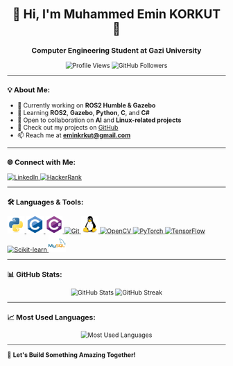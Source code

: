 <h1 align="center">🚀 Hi, I'm Muhammed Emin KORKUT 👋</h1>
<h3 align="center">Computer Engineering Student at Gazi University</h3>

<p align="center">
  <img src="https://komarev.com/ghpvc/?username=Eminkorkut&label=Profile%20Views&color=blueviolet&style=flat" alt="Profile Views" />
  <img src="https://img.shields.io/github/followers/Eminkorkut?label=Followers&style=social" alt="GitHub Followers" />
</p>

---

### 💡 About Me:
- 🔭 Currently working on **ROS2 Humble & Gazebo**  
- 🌱 Learning **ROS2**, **Gazebo**, **Python**, **C**, and **C#**  
- 🤝 Open to collaboration on **AI** and **Linux-related projects**  
- 📂 Check out my projects on [GitHub](https://github.com/Eminkorkut)  
- 📫 Reach me at **eminkrkut@gmail.com**

---

### 🌐 Connect with Me:
<p align="left">
  <a href="https://www.linkedin.com/in/muhammedeminkorkut?utm_source=share&utm_campaign=share_via&utm_content=profile&utm_medium=android_app" target="_blank">
    <img src="https://img.shields.io/badge/LinkedIn-0A66C2?style=for-the-badge&logo=linkedin&logoColor=white" alt="LinkedIn" />
  </a>
  <a href="https://www.hackerrank.com/eminkrkut" target="_blank">
    <img src="https://img.shields.io/badge/HackerRank-2EC866?style=for-the-badge&logo=hackerrank&logoColor=white" alt="HackerRank" />
  </a>
</p>

---

### 🛠️ Languages & Tools:
<p align="left">
  <a href="https://www.python.org" target="_blank"> <img src="https://raw.githubusercontent.com/devicons/devicon/master/icons/python/python-original.svg" alt="Python" width="40" height="40"/> </a>
  <a href="https://www.cprogramming.com/" target="_blank"> <img src="https://raw.githubusercontent.com/devicons/devicon/master/icons/c/c-original.svg" alt="C" width="40" height="40"/> </a>
  <a href="https://www.w3schools.com/cs/" target="_blank"> <img src="https://raw.githubusercontent.com/devicons/devicon/master/icons/csharp/csharp-original.svg" alt="C#" width="40" height="40"/> </a>
  <a href="https://git-scm.com/" target="_blank"> <img src="https://www.vectorlogo.zone/logos/git-scm/git-scm-icon.svg" alt="Git" width="40" height="40"/> </a>
  <a href="https://www.linux.org/" target="_blank"> <img src="https://raw.githubusercontent.com/devicons/devicon/master/icons/linux/linux-original.svg" alt="Linux" width="40" height="40"/> </a>
  <a href="https://opencv.org/" target="_blank"> <img src="https://www.vectorlogo.zone/logos/opencv/opencv-icon.svg" alt="OpenCV" width="40" height="40"/> </a>
  <a href="https://pytorch.org/" target="_blank"> <img src="https://www.vectorlogo.zone/logos/pytorch/pytorch-icon.svg" alt="PyTorch" width="40" height="40"/> </a>
  <a href="https://www.tensorflow.org/" target="_blank"> <img src="https://www.vectorlogo.zone/logos/tensorflow/tensorflow-icon.svg" alt="TensorFlow" width="40" height="40"/> </a>
  <a href="https://scikit-learn.org/" target="_blank"> <img src="https://upload.wikimedia.org/wikipedia/commons/0/05/Scikit_learn_logo_small.svg" alt="Scikit-learn" width="40" height="40"/> </a>
  <a href="https://www.mysql.com/" target="_blank"> <img src="https://raw.githubusercontent.com/devicons/devicon/master/icons/mysql/mysql-original-wordmark.svg" alt="MySQL" width="40" height="40"/> </a>
</p>

---

### 📊 **GitHub Stats:**
<p align="center">
  <img src="https://github-readme-stats.vercel.app/api?username=Eminkorkut&show_icons=true&theme=radical&hide_border=true" alt="GitHub Stats" />
  <img src="https://github-readme-streak-stats.herokuapp.com/?user=Eminkorkut&theme=radical&hide_border=true" alt="GitHub Streak" />
</p>

---

### 📈 **Most Used Languages:**
<p align="center">
  <img src="https://github-readme-stats.vercel.app/api/top-langs/?username=Eminkorkut&layout=compact&theme=radical" alt="Most Used Languages" />
</p>

---

🚀 **Let's Build Something Amazing Together!**

